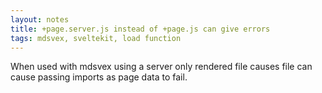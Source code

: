 ```yaml
---
layout: notes
title: +page.server.js instead of +page.js can give errors
tags: mdsvex, sveltekit, load function
---
```



When used with mdsvex using a server only rendered file causes file can cause passing imports as page data to fail.